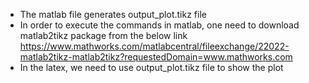 - The matlab file generates output_plot.tikz file 
- In order to execute the commands in matlab, one need to download matlab2tikz package from the below link
https://www.mathworks.com/matlabcentral/fileexchange/22022-matlab2tikz-matlab2tikz?requestedDomain=www.mathworks.com
- In the latex, we need to use output_plot.tikz file to show the plot

